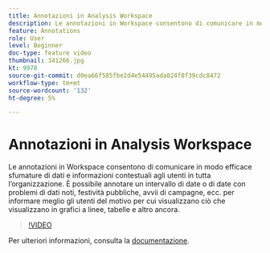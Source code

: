 ```yaml
---
title: Annotazioni in Analysis Workspace
description: Le annotazioni in Workspace consentono di comunicare in modo efficace sfumature di dati e informazioni contestuali agli utenti in tutta l’organizzazione. È possibile annotare un intervallo di date o di date con problemi di dati noti, festività pubbliche, avvii di campagne, ecc. per informare meglio gli utenti del motivo per cui visualizzano ciò che visualizzano in grafici a linee, tabelle e altro ancora.
feature: Annotations
role: User
level: Beginner
doc-type: feature video
thumbnail: 341266.jpg
kt: 9978
source-git-commit: d0ea66f585fbe2d4e54495ada024f8f39cdc8472
workflow-type: tm+mt
source-wordcount: '132'
ht-degree: 5%

---
```



# Annotazioni in Analysis Workspace

Le annotazioni in Workspace consentono di comunicare in modo efficace sfumature di dati e informazioni contestuali agli utenti in tutta l’organizzazione. È possibile annotare un intervallo di date o di date con problemi di dati noti, festività pubbliche, avvii di campagne, ecc. per informare meglio gli utenti del motivo per cui visualizzano ciò che visualizzano in grafici a linee, tabelle e altro ancora.

>[!VIDEO](https://video.tv.adobe.com/v/341266/?quality=12&learn=on)

Per ulteriori informazioni, consulta la [documentazione](https://experienceleague.adobe.com/docs/analytics/analyze/analysis-workspace/components/annotations/overview.html?lang=en).
